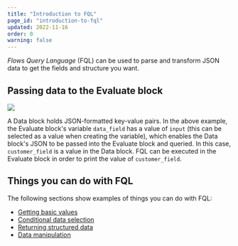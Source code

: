 ```yaml
---
title: "Introduction to FQL"
page_id: "introduction-to-fql"
updated: 2022-11-16
order: 0
warning: false
---
```


_Flows Query Language_ (FQL) can be used to parse and transform JSON data to get the fields and structure you want.

## Passing data to the Evaluate block

![](https://assets.postman.com/postman-labs-docs/flows-query-language/evaluate-block-example.png)

A Data block holds JSON-formatted key-value pairs. In the above example, the Evaluate block's variable `data_field` has a value of `input` (this can be selected as a value when creating the variable), which enables the Data block's JSON to be passed into the Evaluate block and queried. In this case, `customer_field` is a value in the Data block. FQL can be executed in the Evaluate block in order to print the value of `customer_field`.

## Things you can do with FQL

The following sections show examples of things you can do with FQL:

- [Getting basic values](/postman-flows/flows-query-language/get-basic-values/)
- [Conditional data selection](/postman-flows/flows-query-language/conditional-data-selection/)
- [Returning structured data](/postman-flows/flows-query-language/returning-structured-results/)
- [Data manipulation](/postman-flows/flows-query-language/data-manipulation/)

